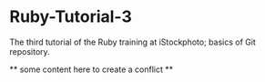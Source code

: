 Ruby-Tutorial-3
===============

The third tutorial of the Ruby training at iStockphoto; basics of Git repository.

** some content here to create a conflict **
